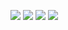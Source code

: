 <p>
  <img src="https://github.com/Zzzzipper/projects/blob/main/monitoring/doc/builds/1.png">
  <img src="https://github.com/Zzzzipper/projects/blob/main/monitoring/doc/builds/2.png">
  <img src="https://github.com/Zzzzipper/projects/blob/main/monitoring/doc/builds/3.png">
  <img src="https://github.com/Zzzzipper/projects/blob/main/monitoring/doc/builds/4.png">
</p>